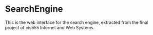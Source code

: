 # SearchEngine
This is the web interface for the search engine, extracted from the final project of cis555 Internet and Web Systems.
